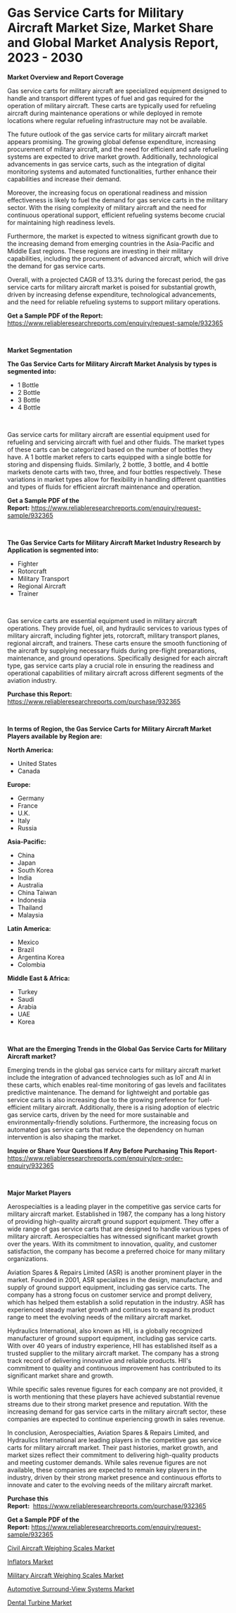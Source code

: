 <p><h1>Gas Service Carts for Military Aircraft Market Size, Market Share and Global Market Analysis Report, 2023 - 2030</h1></p><p><strong>Market Overview and Report Coverage</strong></p>
<p><p>Gas service carts for military aircraft are specialized equipment designed to handle and transport different types of fuel and gas required for the operation of military aircraft. These carts are typically used for refueling aircraft during maintenance operations or while deployed in remote locations where regular refueling infrastructure may not be available. </p><p>The future outlook of the gas service carts for military aircraft market appears promising. The growing global defense expenditure, increasing procurement of military aircraft, and the need for efficient and safe refueling systems are expected to drive market growth. Additionally, technological advancements in gas service carts, such as the integration of digital monitoring systems and automated functionalities, further enhance their capabilities and increase their demand.</p><p>Moreover, the increasing focus on operational readiness and mission effectiveness is likely to fuel the demand for gas service carts in the military sector. With the rising complexity of military aircraft and the need for continuous operational support, efficient refueling systems become crucial for maintaining high readiness levels.</p><p>Furthermore, the market is expected to witness significant growth due to the increasing demand from emerging countries in the Asia-Pacific and Middle East regions. These regions are investing in their military capabilities, including the procurement of advanced aircraft, which will drive the demand for gas service carts.</p><p>Overall, with a projected CAGR of 13.3% during the forecast period, the gas service carts for military aircraft market is poised for substantial growth, driven by increasing defense expenditure, technological advancements, and the need for reliable refueling systems to support military operations.</p></p>
<p><strong>Get a Sample PDF of the Report:</strong> <a href="https://www.reliableresearchreports.com/enquiry/request-sample/932365">https://www.reliableresearchreports.com/enquiry/request-sample/932365</a></p>
<p>&nbsp;</p>
<p><strong>Market Segmentation</strong></p>
<p><strong>The Gas Service Carts for Military Aircraft Market Analysis by types is segmented into:</strong></p>
<p><ul><li>1 Bottle</li><li>2 Bottle</li><li>3 Bottle</li><li>4 Bottle</li></ul></p>
<p>&nbsp;</p>
<p><p>Gas service carts for military aircraft are essential equipment used for refueling and servicing aircraft with fuel and other fluids. The market types of these carts can be categorized based on the number of bottles they have. A 1 bottle market refers to carts equipped with a single bottle for storing and dispensing fluids. Similarly, 2 bottle, 3 bottle, and 4 bottle markets denote carts with two, three, and four bottles respectively. These variations in market types allow for flexibility in handling different quantities and types of fluids for efficient aircraft maintenance and operation.</p></p>
<p><strong>Get a Sample PDF of the Report:</strong>&nbsp;<a href="https://www.reliableresearchreports.com/enquiry/request-sample/932365">https://www.reliableresearchreports.com/enquiry/request-sample/932365</a></p>
<p>&nbsp;</p>
<p><strong>The Gas Service Carts for Military Aircraft Market Industry Research by Application is segmented into:</strong></p>
<p><ul><li>Fighter</li><li>Rotorcraft</li><li>Military Transport</li><li>Regional Aircraft</li><li>Trainer</li></ul></p>
<p>&nbsp;</p>
<p><p>Gas service carts are essential equipment used in military aircraft operations. They provide fuel, oil, and hydraulic services to various types of military aircraft, including fighter jets, rotorcraft, military transport planes, regional aircraft, and trainers. These carts ensure the smooth functioning of the aircraft by supplying necessary fluids during pre-flight preparations, maintenance, and ground operations. Specifically designed for each aircraft type, gas service carts play a crucial role in ensuring the readiness and operational capabilities of military aircraft across different segments of the aviation industry.</p></p>
<p><strong>Purchase this Report:</strong>&nbsp; <a href="https://www.reliableresearchreports.com/purchase/932365">https://www.reliableresearchreports.com/purchase/932365</a></p>
<p>&nbsp;</p>
<p><strong>In terms of Region, the Gas Service Carts for Military Aircraft Market Players available by Region are:</strong></p>
<p>
    <p> <strong> North America: </strong>
        <ul>
            <li>United States</li>
            <li>Canada</li>
        </ul>
        </p> 
    <p> <strong> Europe: </strong>
        <ul>
            <li>Germany</li>
            <li>France</li>
            <li>U.K.</li>
            <li>Italy</li>
            <li>Russia</li>
        </ul>
        </p> 
    <p> <strong> Asia-Pacific: </strong>
        <ul>
            <li>China</li>
            <li>Japan</li>
            <li>South Korea</li>
            <li>India</li>
            <li>Australia</li>
            <li>China Taiwan</li>
            <li>Indonesia</li>
            <li>Thailand</li>
            <li>Malaysia</li>
        </ul>
        </p> 
    <p> <strong> Latin America: </strong>
        <ul>
            <li>Mexico</li>
            <li>Brazil</li>
            <li>Argentina Korea</li>
            <li>Colombia</li>
        </ul>
        </p> 
    <p> <strong> Middle East & Africa: </strong>
        <ul>
            <li>Turkey</li>
            <li>Saudi</li>
            <li>Arabia</li>
            <li>UAE</li>
            <li>Korea</li>
        </ul>
    </p>
    </p>
<p>&nbsp;</p>
<p><strong>What are the Emerging Trends in the Global Gas Service Carts for Military Aircraft market?</strong></p>
<p><p>Emerging trends in the global gas service carts for military aircraft market include the integration of advanced technologies such as IoT and AI in these carts, which enables real-time monitoring of gas levels and facilitates predictive maintenance. The demand for lightweight and portable gas service carts is also increasing due to the growing preference for fuel-efficient military aircraft. Additionally, there is a rising adoption of electric gas service carts, driven by the need for more sustainable and environmentally-friendly solutions. Furthermore, the increasing focus on automated gas service carts that reduce the dependency on human intervention is also shaping the market.</p></p>
<p><strong>Inquire or Share Your Questions If Any Before Purchasing This Report</strong>- <a href="https://www.reliableresearchreports.com/enquiry/pre-order-enquiry/932365">https://www.reliableresearchreports.com/enquiry/pre-order-enquiry/932365</a></p>
<p>&nbsp;</p>
<p><strong>Major Market Players</strong></p>
<p><p>Aerospecialties is a leading player in the competitive gas service carts for military aircraft market. Established in 1987, the company has a long history of providing high-quality aircraft ground support equipment. They offer a wide range of gas service carts that are designed to handle various types of military aircraft. Aerospecialties has witnessed significant market growth over the years. With its commitment to innovation, quality, and customer satisfaction, the company has become a preferred choice for many military organizations.</p><p>Aviation Spares & Repairs Limited (ASR) is another prominent player in the market. Founded in 2001, ASR specializes in the design, manufacture, and supply of ground support equipment, including gas service carts. The company has a strong focus on customer service and prompt delivery, which has helped them establish a solid reputation in the industry. ASR has experienced steady market growth and continues to expand its product range to meet the evolving needs of the military aircraft market.</p><p>Hydraulics International, also known as HII, is a globally recognized manufacturer of ground support equipment, including gas service carts. With over 40 years of industry experience, HII has established itself as a trusted supplier to the military aircraft market. The company has a strong track record of delivering innovative and reliable products. HII's commitment to quality and continuous improvement has contributed to its significant market share and growth.</p><p>While specific sales revenue figures for each company are not provided, it is worth mentioning that these players have achieved substantial revenue streams due to their strong market presence and reputation. With the increasing demand for gas service carts in the military aircraft sector, these companies are expected to continue experiencing growth in sales revenue.</p><p>In conclusion, Aerospecialties, Aviation Spares & Repairs Limited, and Hydraulics International are leading players in the competitive gas service carts for military aircraft market. Their past histories, market growth, and market sizes reflect their commitment to delivering high-quality products and meeting customer demands. While sales revenue figures are not available, these companies are expected to remain key players in the industry, driven by their strong market presence and continuous efforts to innovate and cater to the evolving needs of the military aircraft market.</p></p>
<p><strong>Purchase this Report:</strong>&nbsp;&nbsp;<a href="https://www.reliableresearchreports.com/purchase/932365">https://www.reliableresearchreports.com/purchase/932365</a></p>
<p></p>
<p><strong>Get a Sample PDF of the Report:</strong>&nbsp;<a href="https://www.reliableresearchreports.com/enquiry/request-sample/932365">https://www.reliableresearchreports.com/enquiry/request-sample/932365</a></p>
<p><p><a href="https://github.com/NorbertYates/Market-Research-Report-List-1/blob/main/civil-aircraft-weighing-scales-market.md">Civil Aircraft Weighing Scales Market</a></p><p><a href="https://www.linkedin.com/pulse/inflators-market-size-share-amp-trends-analysis-report-bwdoe/">Inflators Market</a></p><p><a href="https://github.com/RoccoManning/Market-Research-Report-List-1/blob/main/military-aircraft-weighing-scales-market.md">Military Aircraft Weighing Scales Market</a></p><p><a href="https://www.linkedin.com/pulse/automotive-surround-view-systems-market-size-growth-forecast-q1bwe/">Automotive Surround-View Systems Market</a></p><p><a href="https://www.reportprime.com/dental-turbine-r7939">Dental Turbine Market</a></p></p>